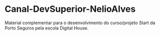 # Canal-DevSuperior-NelioAlves

Material complementar para o desenvolvimento do curso/projeto Start da Porto Seguros pela escola Digital House.
